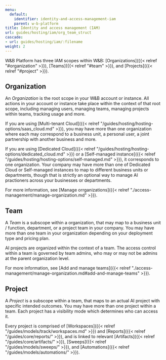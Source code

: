 ```yaml
---
menu:
  default:
    identifier: identity-and-access-management-iam
    parent: w-b-platform
title: Identity and access management (IAM)
url: guides/hosting/iam/org_team_struct
cascade:
- url: guides/hosting/iam/:filename
weight: 2
---
```


W&B Platform has three IAM scopes within W&B: [Organizations]({{< relref "#organization" >}}), [Teams]({{< relref "#team" >}}), and [Projects]({{< relref "#project" >}}).

## Organization

An *Organization* is the root scope in your W&B account or instance. All actions in your account or instance take place within the context of that root scope, including managing users, managing teams, managing projects within teams, tracking usage and more.

If you are using [Multi-tenant Cloud]({{< relref "/guides/hosting/hosting-options/saas_cloud.md" >}}), you may have more than one organization where each may correspond to a business unit, a personal user, a joint partnership with another business and more.

If you are using [Dedicated Cloud]({{< relref "/guides/hosting/hosting-options/dedicated_cloud.md" >}}) or a [Self-managed instance]({{< relref "/guides/hosting/hosting-options/self-managed.md" >}}), it corresponds to one organization. Your company may have more than one of Dedicated Cloud or Self-managed instances to map to different business units or departments, though that is strictly an optional way to manage AI practioners across your businesses or departments.

For more information, see [Manage orrganizations]({{< relref "./access-management/manage-organization.md" >}}).

## Team

A *Team* is a subscope within a organization, that may map to a business unit / function, department, or a project team in your company. You may have more than one team in your organization depending on your deployment type and pricing plan.

AI projects are organized within the context of a team. The access control within a team is governed by team admins, who may or may not be admins at the parent organization level.

For more information, see [Add and manage teams]({{< relref "./access-management/manage-organization.md#add-and-manage-teams" >}}).

## Project

A *Project* is a subscope within a team, that maps to an actual AI project with specific intended outcomes. You may have more than one project within a team. Each project has a visibility mode which determines who can access it.


Every project is comprised of [Workspaces]({{< relref "/guides/models/track/workspaces.md" >}}) and [Reports]({{< relref "/guides/core/reports/" >}}), and is linked to relevant [Artifacts]({{< relref "/guides/core/artifacts/" >}}), [Sweeps]({{< relref "/guides/models/sweeps/" >}}), and [Automations]({{< relref "/guides/models/automations/" >}}).